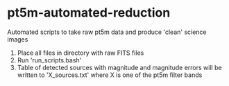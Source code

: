 # pt5m-automated-reduction
Automated scripts to take raw pt5m data and produce 'clean' science images

1. Place all files in directory with raw FITS files
2. Run 'run_scripts.bash'
3. Table of detected sources with magnitude and magnitude errors will be written to 'X_sources.txt' where X is one of the pt5m filter bands
